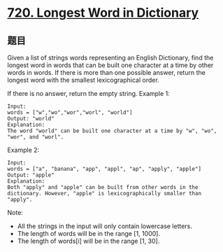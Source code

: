 # [720. Longest Word in Dictionary](https://leetcode.com/problems/longest-word-in-dictionary/)


## 题目
Given a list of strings words representing an English Dictionary, find the longest word in words that can be built one character at a time by other words in words. If there is more than one possible answer, return the longest word with the smallest lexicographical order.

If there is no answer, return the empty string.
Example 1:
```
Input: 
words = ["w","wo","wor","worl", "world"]
Output: "world"
Explanation: 
The word "world" can be built one character at a time by "w", "wo", "wor", and "worl".
```

Example 2:
```
Input: 
words = ["a", "banana", "app", "appl", "ap", "apply", "apple"]
Output: "apple"
Explanation: 
Both "apply" and "apple" can be built from other words in the dictionary. However, "apple" is lexicographically smaller than "apply".
```

Note:

- All the strings in the input will only contain lowercase letters.
- The length of words will be in the range [1, 1000].
- The length of words[i] will be in the range [1, 30].

